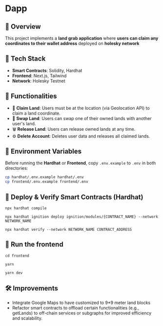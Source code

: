 
# Dapp

## 📌 **Overview**
This project implements a **land grab application** where **users can claim any coordinates to their wallet address** deployed on **holesky network**

## 🧱 Tech Stack

- **Smart Contracts**: Solidity, Hardhat
- **Frontend**: Next.js, Tailwind
- **Network**: Holesky Testnet

## 🎯 Functionalities

- 📍 **Claim Land**: Users must be at the location (via Geolocation API) to claim a land coordinate.
- 🔄 **Swap Land**: Users can swap one of their owned lands with another user's land.
- 🗑️ **Release Land**: Users can release owned lands at any time.
- ⚙️ **Delete Account**: Deletes user data and releases all claimed lands.

## 📜 **Environment Variables**
Before running the **Hardhat** or **Frontend**, copy `.env.example` to `.env` in both directories:

```sh
cp hardhat/.env.example hardhat/.env
cp frontend/.env.example frontend/.env
```
## 🚀 Deploy & Verify Smart Contracts (Hardhat)

```shell
npx hardhat compile

npx hardhat ignition deploy ignition/modules/{CONTRACT_NAME} --network NETWORK_NAME

npx hardhat verify --network NETWORK_NAME CONTRACT_ADDRESS
```

## 🚀 Run the frontend

```shell
cd frontend

yarn

yarn dev
```

## 🛠️ Improvements
 - Integrate Google Maps to have customized to 9*9 meter land blocks
 - Refactor smart contracts to offload certain functionalities (e.g., getLands) to off-chain services or subgraphs for improved efficiency and scalability.